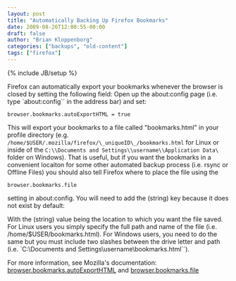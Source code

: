 ```yaml
---
layout: post
title: "Automatically Backing Up Firefox Bookmarks"
date: 2009-08-26T12:00:55-00:00
draft: false
author: "Brian Kloppenborg"
categories: ["backups", "old-content"]
tags: ["firefox"]
---
```

{% include JB/setup %}

Firefox can automatically export your bookmarks whenever the browser is closed
by setting the following field: Open up the about:config page (i.e. type
`about:config`` in the address bar) and set: 

    browser.bookmarks.autoExportHTML = true

This will export your bookmarks to a file called "bookmarks.html" in your
profile directory (e.g. 
`/home/$USER/.mozilla/firefox/\_uniqueID\_/bookmarks.html` 
for Linux or inside of the 
`C:\\Documents and Settings\\username\\Application Data\`
folder on Windows). That is useful, but if you want the bookmarks in a
convenient locaiton for some other automated backup process (i.e. rsync or
Offline Files) you should also tell Firefox where to place the file using the

    browser.bookmarks.file 
    
setting in about:config. You will need to add the (string) key because it does 
not exist by default:

With the (string) value being the location to which you want the file saved. For
Linux users you simply specify the full path and name of the file (i.e.
/home/$USER/bookmarks.html). For Windows users, you need to do the same but you
must include two slashes between the drive letter and path (i.e. 
`C:\Documents and Settings\username\bookmarks.html``). 

For more information, see Mozilla's documentation:
[browser.bookmarks.autoExportHTML](http://kb.mozillazine.org/Browser.bookmarks.autoExportHTML)
and [browser.bookmarks.file](http://kb.mozillazine.org/Browser.bookmarks.file)
